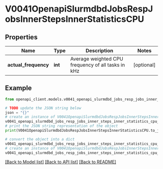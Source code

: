 # V0041OpenapiSlurmdbdJobsRespJobsInnerStepsInnerStatisticsCPU


## Properties

Name | Type | Description | Notes
------------ | ------------- | ------------- | -------------
**actual_frequency** | **int** | Average weighted CPU frequency of all tasks in kHz | [optional] 

## Example

```python
from openapi_client.models.v0041_openapi_slurmdbd_jobs_resp_jobs_inner_steps_inner_statistics_cpu import V0041OpenapiSlurmdbdJobsRespJobsInnerStepsInnerStatisticsCPU

# TODO update the JSON string below
json = "{}"
# create an instance of V0041OpenapiSlurmdbdJobsRespJobsInnerStepsInnerStatisticsCPU from a JSON string
v0041_openapi_slurmdbd_jobs_resp_jobs_inner_steps_inner_statistics_cpu_instance = V0041OpenapiSlurmdbdJobsRespJobsInnerStepsInnerStatisticsCPU.from_json(json)
# print the JSON string representation of the object
print(V0041OpenapiSlurmdbdJobsRespJobsInnerStepsInnerStatisticsCPU.to_json())

# convert the object into a dict
v0041_openapi_slurmdbd_jobs_resp_jobs_inner_steps_inner_statistics_cpu_dict = v0041_openapi_slurmdbd_jobs_resp_jobs_inner_steps_inner_statistics_cpu_instance.to_dict()
# create an instance of V0041OpenapiSlurmdbdJobsRespJobsInnerStepsInnerStatisticsCPU from a dict
v0041_openapi_slurmdbd_jobs_resp_jobs_inner_steps_inner_statistics_cpu_from_dict = V0041OpenapiSlurmdbdJobsRespJobsInnerStepsInnerStatisticsCPU.from_dict(v0041_openapi_slurmdbd_jobs_resp_jobs_inner_steps_inner_statistics_cpu_dict)
```
[[Back to Model list]](../README.md#documentation-for-models) [[Back to API list]](../README.md#documentation-for-api-endpoints) [[Back to README]](../README.md)


